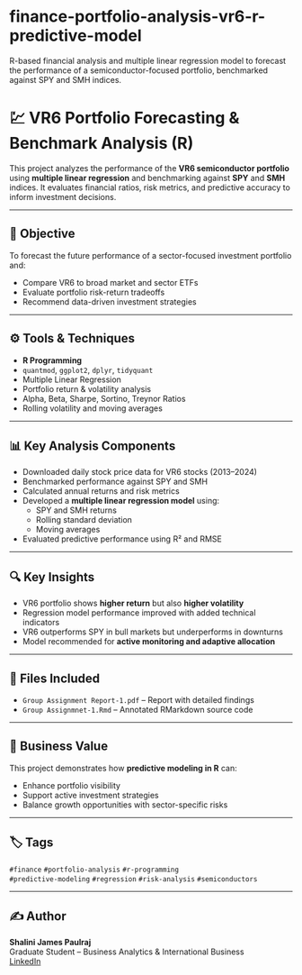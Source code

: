 # finance-portfolio-analysis-vr6-r-predictive-model
R-based financial analysis and multiple linear regression model to forecast the performance of a semiconductor-focused portfolio, benchmarked against SPY and SMH indices.
# 💹 VR6 Portfolio Forecasting & Benchmark Analysis (R)

This project analyzes the performance of the **VR6 semiconductor portfolio** using **multiple linear regression** and benchmarking against **SPY** and **SMH** indices. It evaluates financial ratios, risk metrics, and predictive accuracy to inform investment decisions.

---

## 🎯 Objective

To forecast the future performance of a sector-focused investment portfolio and:
- Compare VR6 to broad market and sector ETFs
- Evaluate portfolio risk-return tradeoffs
- Recommend data-driven investment strategies

---

## ⚙️ Tools & Techniques

- **R Programming**
- `quantmod`, `ggplot2`, `dplyr`, `tidyquant`
- Multiple Linear Regression
- Portfolio return & volatility analysis
- Alpha, Beta, Sharpe, Sortino, Treynor Ratios
- Rolling volatility and moving averages

---

## 📊 Key Analysis Components

- Downloaded daily stock price data for VR6 stocks (2013–2024)
- Benchmarked performance against SPY and SMH
- Calculated annual returns and risk metrics
- Developed a **multiple linear regression model** using:
  - SPY and SMH returns
  - Rolling standard deviation
  - Moving averages
- Evaluated predictive performance using R² and RMSE

---

## 🔍 Key Insights

- VR6 portfolio shows **higher return** but also **higher volatility**
- Regression model performance improved with added technical indicators
- VR6 outperforms SPY in bull markets but underperforms in downturns
- Model recommended for **active monitoring and adaptive allocation**

---

## 📁 Files Included

- `Group Assignment Report-1.pdf` – Report with detailed findings
- `Group Assignmnet-1.Rmd` – Annotated RMarkdown source code

---

## 📌 Business Value

This project demonstrates how **predictive modeling in R** can:
- Enhance portfolio visibility
- Support active investment strategies
- Balance growth opportunities with sector-specific risks

---

## 🏷️ Tags

`#finance` `#portfolio-analysis` `#r-programming`  
`#predictive-modeling` `#regression` `#risk-analysis` `#semiconductors`

---

## ✍️ Author

**Shalini James Paulraj**  
Graduate Student – Business Analytics & International Business  
[LinkedIn](https://linkedin.com/in/shalinijamespaulraj)
